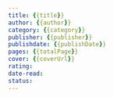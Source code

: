 ```yaml
---
title: {{title}}
author: {{author}}
category: {{category}}
publisher: {{publisher}}
publishdate: {{publishDate}}
pages: {{totalPage}}
cover: {{coverUrl}}
rating: 
date-read: 
status: 
---
```


